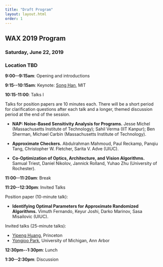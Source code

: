 ```yaml
---
title: "Draft Program"
layout: layout.html
order: 1
---
```


## WAX 2019 Program

### Saturday, June 22, 2019
### Location TBD

**9:00--9:15am**: Opening and introductions

**9:15--10:15am**: Keynote: [Song Han][han], MIT

[han]: https://songhan.mit.edu/

**10:15-11:00**: Talks I

Talks for position papers are 10 minutes each. There will be a short period for clarification questions after each talk and a longer, themed discussion period at the end of the session.

- **NAP: Noise-Based Sensitivity Analysis for Programs.**
  Jesse Michel (Massachusetts Institute of Technology); Sahil Verma (IIT Kanpur); Ben Sherman, Michael Carbin (Massachusetts Institute of Technology).

- **Approximate Checkers.**
  Abdulrahman Mahmoud, Paul Reckamp, Panqiu Tang, Christopher W. Fletcher, Sarita V. Adve (UIUC).

- **Co-Optimization of Optics, Architecture, and Vision Algorithms.**
  Samual Triest, Daniel Nikolov, Jannick Rolland, Yuhao Zhu (University of Rochester).

**11:00--11:20am**: Break

**11:20--12:30pm**: Invited Talks

Position paper (10-minute talk):

- **Identifying Optimal Parameters for Approximate Randomized Algorithms.**
  Vimuth Fernando, Keyur Joshi, Darko Marinov, Sasa Misailovic (UIUC).

Invited talks (25-minute talks):

* [Yipeng Huang][huang], Princeton
* [Yongjoo Park][park], University of Michigan, Ann Arbor

[huang]: http://yipenghuang.com/
[park]: https://yongjoopark.com/

**12:30pm--1:30pm**: Lunch

**1:30--2:30pm**: Discussion
